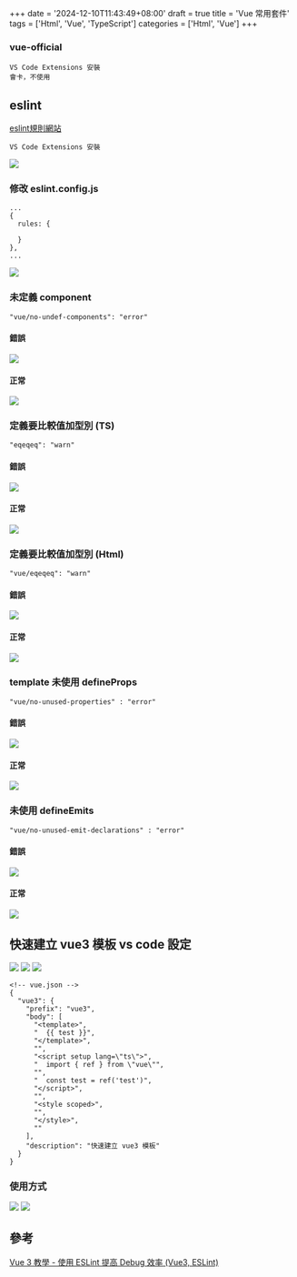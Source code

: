 +++
date = '2024-12-10T11:43:49+08:00'
draft = true
title = 'Vue 常用套件'
tags = ['Html', 'Vue', 'TypeScript']
categories = ['Html', 'Vue']
+++

### **vue-official**
```
VS Code Extensions 安裝
會卡，不使用
```

## **eslint**
[eslint規則網站](https://eslint.vuejs.org/rules/ "eslint規則 網站")
```
VS Code Extensions 安裝
```
![](/images/006_vueCommonlyUsedPackages/01.png)

### 修改 **eslint.config.js**
```
...
{
  rules: {

  }
},
...
```
![](/images/006_vueCommonlyUsedPackages/02.png)

### 未定義 **component**
```
"vue/no-undef-components": "error"
```
#### 錯誤
![](/images/006_vueCommonlyUsedPackages/03.png)
#### 正常
![](/images/006_vueCommonlyUsedPackages/04.png)

### 定義要比較值加型別 (TS)
```
"eqeqeq": "warn"
```
#### 錯誤
![](/images/006_vueCommonlyUsedPackages/05.png)
#### 正常
![](/images/006_vueCommonlyUsedPackages/06.png)

### 定義要比較值加型別 (Html)
```
"vue/eqeqeq": "warn"
```
#### 錯誤
![](/images/006_vueCommonlyUsedPackages/07.png)
#### 正常
![](/images/006_vueCommonlyUsedPackages/08.png)

### **template** 未使用 **defineProps**
```
"vue/no-unused-properties" : "error"
```
#### 錯誤
![](/images/006_vueCommonlyUsedPackages/09.png)
#### 正常
![](/images/006_vueCommonlyUsedPackages/10.png)

### 未使用 **defineEmits**
```
"vue/no-unused-emit-declarations" : "error"
```
#### 錯誤
![](/images/006_vueCommonlyUsedPackages/11.png)
#### 正常
![](/images/006_vueCommonlyUsedPackages/12.png)

## 快速建立 **vue3** 模板 **vs code** 設定
![](/images/006_vueCommonlyUsedPackages/13.png)
![](/images/006_vueCommonlyUsedPackages/14.png)
![](/images/006_vueCommonlyUsedPackages/15.png)
```
<!-- vue.json -->
{
  "vue3": {
    "prefix": "vue3",
    "body": [
      "<template>",
      "  {{ test }}",
      "</template>",
      "",
      "<script setup lang=\"ts\">",
      "  import { ref } from \"vue\"",
      "",
      "  const test = ref('test')",
      "</script>",
      "",
      "<style scoped>",
      "",
      "</style>",
      ""
    ],
    "description": "快速建立 vue3 模板"
  }
}
```

### 使用方式
![](/images/006_vueCommonlyUsedPackages/16.png)
![](/images/006_vueCommonlyUsedPackages/17.png)

## 參考
[Vue 3 教學 - 使用 ESLint 提高 Debug 效率 (Vue3, ESLint)](https://youtu.be/iwMzzAzYgjE?list=PLGAh4USR7RcvNq_8hyrEKojKLx4r-z5f7 "")